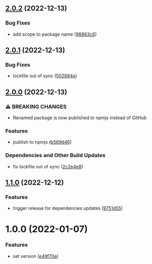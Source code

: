 ## [2.0.2](https://github.com/Th3S4mur41/release-config/compare/v2.0.1...v2.0.2) (2022-12-13)


### Bug Fixes

* add scope to package name ([98863c6](https://github.com/Th3S4mur41/release-config/commit/98863c622412cef3c0cdea6c3d0ec8190123944f))

## [2.0.1](https://github.com/Th3S4mur41/release-config/compare/v2.0.0...v2.0.1) (2022-12-13)


### Bug Fixes

* lockfile out of sync ([502684e](https://github.com/Th3S4mur41/release-config/commit/502684e5b74a4139d2e5bf110bedebb8e1084e11))

## [2.0.0](https://github.com/Th3S4mur41/release-config/compare/v1.1.0...v2.0.0) (2022-12-13)


### ⚠ BREAKING CHANGES

* Renamed package is now published to npmjs instead of GitHub

### Features

* publish to npmjs ([b569d46](https://github.com/Th3S4mur41/release-config/commit/b569d46d385d78539762e6b7b5fb6ac6380d1782))


### Dependencies and Other Build Updates

* fix lockfile out of sync ([2c2e4e8](https://github.com/Th3S4mur41/release-config/commit/2c2e4e877539e97291bf371203bd27d74322bd46))

## [1.1.0](https://github.com/Th3S4mur41/config-release/compare/v1.0.0...v1.1.0) (2022-12-12)


### Features

* trigger release for dependencies updates ([9751d55](https://github.com/Th3S4mur41/config-release/commit/9751d55708dc80ad1cac203eb31aabc2f2fa65b6))

# 1.0.0 (2022-01-07)


### Features

* set version ([e49f70a](https://github.com/Th3S4mur41/config-release/commit/e49f70ac6318cee47284fae7b08a7ab2a555968b))
